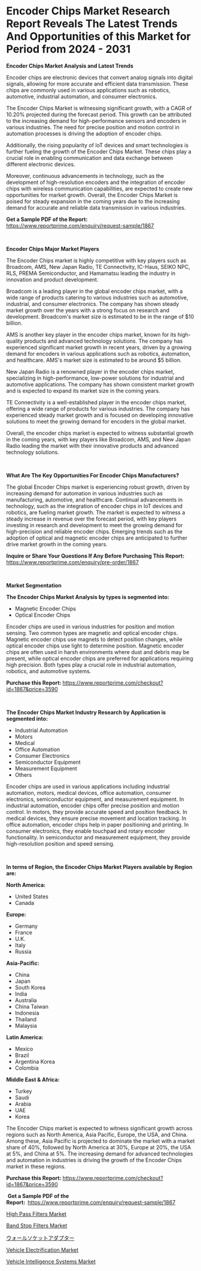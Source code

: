 <p><h1>Encoder Chips Market Research Report Reveals The Latest Trends And Opportunities of this Market for Period from 2024 - 2031</h1></p><p><strong>Encoder Chips Market Analysis and Latest Trends</strong></p>
<p><p>Encoder chips are electronic devices that convert analog signals into digital signals, allowing for more accurate and efficient data transmission. These chips are commonly used in various applications such as robotics, automotive, industrial automation, and consumer electronics.</p><p>The Encoder Chips Market is witnessing significant growth, with a CAGR of 10.20% projected during the forecast period. This growth can be attributed to the increasing demand for high-performance sensors and encoders in various industries. The need for precise position and motion control in automation processes is driving the adoption of encoder chips.</p><p>Additionally, the rising popularity of IoT devices and smart technologies is further fueling the growth of the Encoder Chips Market. These chips play a crucial role in enabling communication and data exchange between different electronic devices.</p><p>Moreover, continuous advancements in technology, such as the development of high-resolution encoders and the integration of encoder chips with wireless communication capabilities, are expected to create new opportunities for market growth. Overall, the Encoder Chips Market is poised for steady expansion in the coming years due to the increasing demand for accurate and reliable data transmission in various industries.</p></p>
<p><strong>Get a Sample PDF of the Report:&nbsp;</strong> <a href="https://www.reportprime.com/enquiry/request-sample/1867">https://www.reportprime.com/enquiry/request-sample/1867</a></p>
<p>&nbsp;</p>
<p><strong>Encoder Chips Major Market Players</strong></p>
<p><p>The Encoder Chips market is highly competitive with key players such as Broadcom, AMS, New Japan Radio, TE Connectivity, IC-Haus, SEIKO NPC, RLS, PREMA Semiconductor, and Hamamatsu leading the industry in innovation and product development. </p><p>Broadcom is a leading player in the global encoder chips market, with a wide range of products catering to various industries such as automotive, industrial, and consumer electronics. The company has shown steady market growth over the years with a strong focus on research and development. Broadcom's market size is estimated to be in the range of $10 billion.</p><p>AMS is another key player in the encoder chips market, known for its high-quality products and advanced technology solutions. The company has experienced significant market growth in recent years, driven by a growing demand for encoders in various applications such as robotics, automation, and healthcare. AMS's market size is estimated to be around $5 billion.</p><p>New Japan Radio is a renowned player in the encoder chips market, specializing in high-performance, low-power solutions for industrial and automotive applications. The company has shown consistent market growth and is expected to expand its market size in the coming years.</p><p>TE Connectivity is a well-established player in the encoder chips market, offering a wide range of products for various industries. The company has experienced steady market growth and is focused on developing innovative solutions to meet the growing demand for encoders in the global market.</p><p>Overall, the encoder chips market is expected to witness substantial growth in the coming years, with key players like Broadcom, AMS, and New Japan Radio leading the market with their innovative products and advanced technology solutions.</p></p>
<p>&nbsp;</p>
<p><strong>What Are The Key Opportunities For Encoder Chips Manufacturers?</strong></p>
<p><p>The global Encoder Chips market is experiencing robust growth, driven by increasing demand for automation in various industries such as manufacturing, automotive, and healthcare. Continual advancements in technology, such as the integration of encoder chips in IoT devices and robotics, are fueling market growth. The market is expected to witness a steady increase in revenue over the forecast period, with key players investing in research and development to meet the growing demand for high-precision and reliable encoder chips. Emerging trends such as the adoption of optical and magnetic encoder chips are anticipated to further drive market growth in the coming years.</p></p>
<p><strong>Inquire or Share Your Questions If Any Before Purchasing This Report:</strong> <a href="https://www.reportprime.com/enquiry/pre-order/1867">https://www.reportprime.com/enquiry/pre-order/1867</a></p>
<p>&nbsp;</p>
<p><strong>Market Segmentation</strong></p>
<p><strong>The Encoder Chips Market Analysis by types is segmented into:</strong></p>
<p><ul><li>Magnetic Encoder Chips</li><li>Optical Encoder Chips</li></ul></p>
<p><p>Encoder chips are used in various industries for position and motion sensing. Two common types are magnetic and optical encoder chips. Magnetic encoder chips use magnets to detect position changes, while optical encoder chips use light to determine position. Magnetic encoder chips are often used in harsh environments where dust and debris may be present, while optical encoder chips are preferred for applications requiring high precision. Both types play a crucial role in industrial automation, robotics, and automotive systems.</p></p>
<p><strong>Purchase this Report:&nbsp;</strong><a href="https://www.reportprime.com/checkout?id=1867&price=3590">https://www.reportprime.com/checkout?id=1867&price=3590</a></p>
<p>&nbsp;</p>
<p><strong>The Encoder Chips Market Industry Research by Application is segmented into:</strong></p>
<p><ul><li>Industrial Automation</li><li>Motors</li><li>Medical</li><li>Office Automation</li><li>Consumer Electronics</li><li>Semiconductor Equipment</li><li>Measurement Equipment</li><li>Others</li></ul></p>
<p><p>Encoder chips are used in various applications including industrial automation, motors, medical devices, office automation, consumer electronics, semiconductor equipment, and measurement equipment. In industrial automation, encoder chips offer precise position and motion control. In motors, they provide accurate speed and position feedback. In medical devices, they ensure precise movement and location tracking. In office automation, encoder chips help in paper positioning and printing. In consumer electronics, they enable touchpad and rotary encoder functionality. In semiconductor and measurement equipment, they provide high-resolution position and speed sensing.</p></p>
<p>&nbsp;</p>
<p><strong>In terms of Region, the Encoder Chips Market Players available by Region are:</strong></p>
<p>
    <p> <strong> North America: </strong>
        <ul>
            <li>United States</li>
            <li>Canada</li>
        </ul>
        </p> 
    <p> <strong> Europe: </strong>
        <ul>
            <li>Germany</li>
            <li>France</li>
            <li>U.K.</li>
            <li>Italy</li>
            <li>Russia</li>
        </ul>
        </p> 
    <p> <strong> Asia-Pacific: </strong>
        <ul>
            <li>China</li>
            <li>Japan</li>
            <li>South Korea</li>
            <li>India</li>
            <li>Australia</li>
            <li>China Taiwan</li>
            <li>Indonesia</li>
            <li>Thailand</li>
            <li>Malaysia</li>
        </ul>
        </p> 
    <p> <strong> Latin America: </strong>
        <ul>
            <li>Mexico</li>
            <li>Brazil</li>
            <li>Argentina Korea</li>
            <li>Colombia</li>
        </ul>
        </p> 
    <p> <strong> Middle East & Africa: </strong>
        <ul>
            <li>Turkey</li>
            <li>Saudi</li>
            <li>Arabia</li>
            <li>UAE</li>
            <li>Korea</li>
        </ul>
    </p>
    </p>
<p><p>The Encoder Chips market is expected to witness significant growth across regions such as North America, Asia Pacific, Europe, the USA, and China. Among these, Asia Pacific is projected to dominate the market with a market share of 40%, followed by North America at 30%, Europe at 20%, the USA at 5%, and China at 5%. The increasing demand for advanced technologies and automation in industries is driving the growth of the Encoder Chips market in these regions.</p></p>
<p><strong>Purchase this Report: </strong><a href="https://www.reportprime.com/checkout?id=1867&price=3590">https://www.reportprime.com/checkout?id=1867&price=3590</a></p>
<p>&nbsp;<strong>Get a Sample PDF of the Report:&nbsp;&nbsp;</strong><a href="https://www.reportprime.com/enquiry/request-sample/1867">https://www.reportprime.com/enquiry/request-sample/1867</a></p>
<p><strong></strong></p>
<p><p><a href="https://github.com/Chiragrp22/Market-Research-Report-List-3/blob/main/high-pass-filters-market.md">High Pass Filters Market</a></p><p><a href="https://github.com/Airanohannonzb68e5pb53oc1/Market-Research-Report-List-1/blob/main/band-stop-filters-market.md">Band Stop Filters Market</a></p><p><a href="https://github.com/SantosDicki04/Market-Research-Report-List-1/blob/main/860465110537.md">ウォールソケットアダプター</a></p><p><a href="https://issuu.com/reportprime-2/docs/vehicle-electrification-market-size-2030.pptx">Vehicle Electrification Market</a></p><p><a href="https://issuu.com/reportprime-2/docs/vehicle-intelligence-systems-market-size-2030.pptx">Vehicle Intelligence Systems Market</a></p></p>